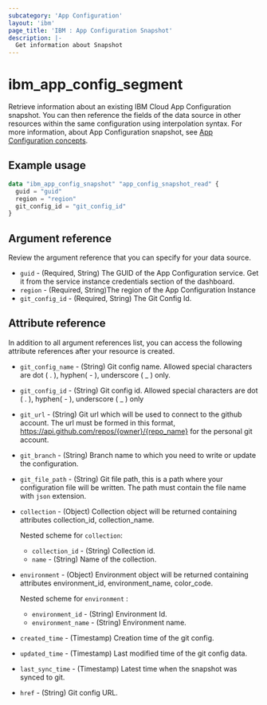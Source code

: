 ```yaml
---
subcategory: 'App Configuration'
layout: 'ibm'
page_title: 'IBM : App Configuration Snapshot'
description: |-
  Get information about Snapshot
---
```


# ibm_app_config_segment
Retrieve information about an existing IBM Cloud App Configuration snapshot. You can then reference the fields of the data source in other resources within the same configuration using interpolation syntax. For more information, about App Configuration snapshot, see [App Configuration concepts](https://cloud.ibm.com//docs/app-configuration?topic=app-configuration-ac-overview).

## Example usage

```terraform
data "ibm_app_config_snapshot" "app_config_snapshot_read" {
  guid = "guid"
  region = "region"
  git_config_id = "git_config_id"
}
```

## Argument reference

Review the argument reference that you can specify for your data source.

- `guid` - (Required, String) The GUID of the App Configuration service. Get it from the service instance credentials section of the dashboard.
- `region` - (Required, String)The region of the App Configuration Instance
- `git_config_id` - (Required, String) The Git Config Id.


## Attribute reference

In addition to all argument references list, you can access the following attribute references after your resource is created.

- `git_config_name` - (String) Git config name. Allowed special characters are dot ( . ), hyphen( - ), underscore ( _ ) only.
- `git_config_id` - (String) Git config id. Allowed special characters are dot ( . ), hyphen( - ), underscore ( _ ) only
- `git_url`  - (String) Git url which will be used to connect to the github account. The url must be formed in this format, https://api.github.com/repos/{owner}/{repo_name} for the personal git account.
- `git_branch`  - (String) Branch name to which you need to write or update the configuration.
- `git_file_path`  - (String) Git file path, this is a path where your configuration file will be written. The path must contain the file name with `json` extension.
- `collection` - (Object) Collection object will be returned containing attributes collection_id, collection_name.

  Nested scheme for `collection`:
  - `collection_id`  - (String) Collection id.
  - `name`  - (String) Name of the collection.

- `environment`  - (Object) Environment object will be returned containing attributes environment_id, environment_name, color_code.

  Nested scheme for `environment` :
    - `environment_id`  - (String)  Environment Id.
    - `environment_name` - (String) Environment name. 

- `created_time` - (Timestamp) Creation time of the git config.
- `updated_time` - (Timestamp) Last modified time of the git config data.
- `last_sync_time` - (Timestamp) Latest time when the snapshot was synced to git.
- `href` - (String) Git config URL.
